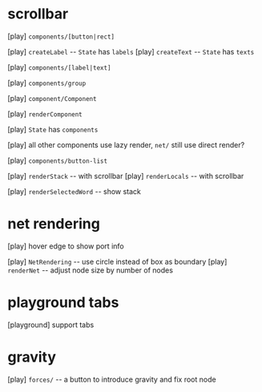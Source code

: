 # scrollbar

[play] `components/[button|rect]`

[play] `createLabel` -- `State` has `labels`
[play] `createText` -- `State` has `texts`

[play] `components/[label|text]`

[play] `components/group`

[play] `component/Component`

[play] `renderComponent`

[play] `State` has `components`

[play] all other components use lazy render, `net/` still use direct render?

[play] `components/button-list`

[play] `renderStack` -- with scrollbar
[play] `renderLocals` -- with scrollbar

[play] `renderSelectedWord` -- show stack

# net rendering

[play] hover edge to show port info

[play] `NetRendering` -- use circle instead of box as boundary
[play] `renderNet` -- adjust node size by number of nodes

# playground tabs

[playground] support tabs

# gravity

[play] `forces/` -- a button to introduce gravity and fix root node
